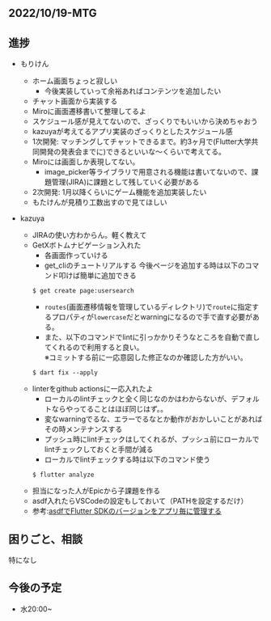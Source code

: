 ## 2022/10/19-MTG
## 進捗

- もりけん
  - ホーム画面ちょっと寂しい
    - 今後実装していって余裕あればコンテンツを追加したい
  - チャット画面から実装する
  - Miroに画面遷移書いて整理してるよ
  - スケジュール感が見えてないので、ざっくりでもいいから決めちゃおう
   - kazuyaが考えてるアプリ実装のざっくりとしたスケジュール感
    - 1次開発: マッチングしてチャットできるまで。約3ヶ月で(Flutter大学共同開発の発表会までに)できるといいな〜くらいで考えてる。
    - Miroには画面しか表現してない。
      - image_picker等ライブラリで用意される機能は書いてないので、課題管理(JIRA)に課題として残していく必要がある 
    - 2次開発: 1月以降くらいにゲーム機能を追加実装したい
   - もたけんが見積り工数出すので見てほしい
    
- kazuya
    - JIRAの使い方わからん。軽く教えて
    - GetXボトムナビゲーション入れた
        - 各画面作っていける
        - get_cliのチュートリアルする
        今後ページを追加する時は以下のコマンド叩けば簡単に追加できる
        ```
        $ get create page:usersearch
        ```
        - `routes`(画面遷移情報を管理しているディレクトリ)で`route`に指定するプロパティが`lowercase`だとwarningになるので手で直す必要がある。
        - また、以下のコマンドでlintに引っかかりそうなところを自動で直してくれるので利用すると良い。  
        ※コミットする前に一応意図した修正なのか確認した方がいい。
        ```
        $ dart fix --apply
        ```
    - linterをgithub actionsに一応入れたよ
      - ローカルのlintチェックと全く同じなのかはわからないが、デフォルトならやってることはほぼ同じはず。。
      - 変なwarningでるな、エラーでるなとか動作がおかしいことがあればその時メンテナンスする
      - プッシュ時にlintチェックはしてくれるが、プッシュ前にローカルでlintチェックしておくと手間が減る
      - ローカルでlintチェックする時は以下のコマンド使う
      ```
      $ flutter analyze
      ```
    - 担当になった人がEpicから子課題を作る
    - asdf入れたらVSCodeの設定もしておいて（PATHを設定するだけ）
    - 参考:[asdfでFlutter SDKのバージョンをアプリ毎に管理する](https://zenn.dev/riscait/articles/asdf-flutter)

## 困りごと、相談

特になし

## 今後の予定

- 水20:00~
